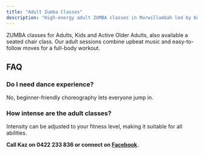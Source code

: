 ```yaml
---
title: "Adult Zumba Classes"
description: "High-energy adult ZUMBA classes in Murwillumbah led by Kaz Chapman."
---
```


ZUMBA classes for Adults, Kids and Active Older Adults, also available a seated chair class. Our adult sessions combine upbeat music and easy-to-follow moves for a full-body workout.

## FAQ
### Do I need dance experience?
No, beginner-friendly choreography lets everyone jump in.
### How intense are the adult classes?
Intensity can be adjusted to your fitness level, making it suitable for all abilities.

**Call Kaz on 0422 233 836 or connect on [Facebook](https://www.facebook.com/p/Kazumbah-Murwillumbah-Zumba-with-Kaz-100057742846960/).**
